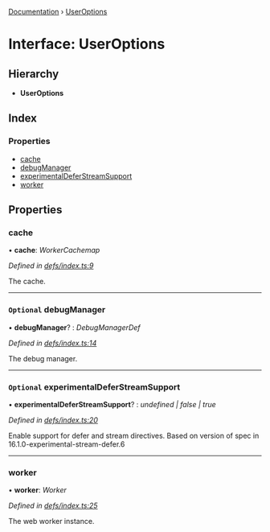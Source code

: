 [Documentation](../README.md) › [UserOptions](useroptions.md)

# Interface: UserOptions

## Hierarchy

* **UserOptions**

## Index

### Properties

* [cache](useroptions.md#cache)
* [debugManager](useroptions.md#optional-debugmanager)
* [experimentalDeferStreamSupport](useroptions.md#optional-experimentaldeferstreamsupport)
* [worker](useroptions.md#worker)

## Properties

###  cache

• **cache**: *WorkerCachemap*

*Defined in [defs/index.ts:9](https://github.com/badbatch/graphql-box/blob/2410fc32/packages/worker-client/src/defs/index.ts#L9)*

The cache.

___

### `Optional` debugManager

• **debugManager**? : *DebugManagerDef*

*Defined in [defs/index.ts:14](https://github.com/badbatch/graphql-box/blob/2410fc32/packages/worker-client/src/defs/index.ts#L14)*

The debug manager.

___

### `Optional` experimentalDeferStreamSupport

• **experimentalDeferStreamSupport**? : *undefined | false | true*

*Defined in [defs/index.ts:20](https://github.com/badbatch/graphql-box/blob/2410fc32/packages/worker-client/src/defs/index.ts#L20)*

Enable support for defer and stream directives. Based on version
of spec in 16.1.0-experimental-stream-defer.6

___

###  worker

• **worker**: *Worker*

*Defined in [defs/index.ts:25](https://github.com/badbatch/graphql-box/blob/2410fc32/packages/worker-client/src/defs/index.ts#L25)*

The web worker instance.
